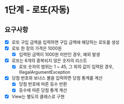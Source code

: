 # 1단계 - 로또(자동)
## 요구사항
- [X] 로또 구입 금액을 입력하면 구입 금액에 해당하는 로또를 생성
- [X] 로또 한 장의 가격은 1000원
	- [X] 입력된 금액이 1000원 미만인 경우, 예외 발생
- [X] 로또는 6개의 중복되지 않은 숫자의 리스트
	- [X] 로또 숫자의 범위는 1 ~ 45, 그 외의 값이 입력된 경우, IllegalArgumentException
- [X] 당첨 번호와 보너스 볼을 입력하면 당첨 통계를 계산
  - [X] 당첨 번호에 따른 등수 반환
  - [X] 등수에 따른 당첨 통계 계산
- [X] View는 별도의 클래스로 구현
